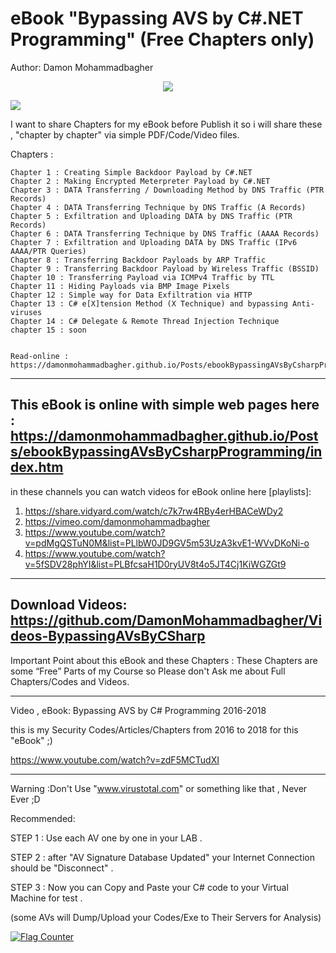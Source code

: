 #  eBook "Bypassing AVS by C#.NET Programming" (Free Chapters only)

Author: Damon Mohammadbagher

<p align="center">
    <a href="https://hits.seeyoufarm.com"><img src="https://hits.seeyoufarm.com/api/count/incr/badge.svg?url=https%3A%2F%2Fgithub.com%2FDamonMohammadbgher%2FeBook-BypassingAVsByCSharp"/></a>
</p>

![](https://raw.githubusercontent.com/DamonMohammadbagher/eBook-BypassingAVsByCSharp/master/img/avx3.png)

I want to share Chapters for my eBook before Publish it so i will share these , "chapter by chapter" via simple PDF/Code/Video files.

Chapters :

    Chapter 1 : Creating Simple Backdoor Payload by C#.NET
    Chapter 2 : Making Encrypted Meterpreter Payload by C#.NET
    Chapter 3 : DATA Transferring / Downloading Method by DNS Traffic (PTR Records)
    Chapter 4 : DATA Transferring Technique by DNS Traffic (A Records)
    Chapter 5 : Exfiltration and Uploading DATA by DNS Traffic (PTR Records)
    Chapter 6 : DATA Transferring Technique by DNS Traffic (AAAA Records)
    Chapter 7 : Exfiltration and Uploading DATA by DNS Traffic (IPv6 AAAA/PTR Queries)
    Chapter 8 : Transferring Backdoor Payloads by ARP Traffic
    Chapter 9 : Transferring Backdoor Payload by Wireless Traffic (BSSID)
    Chapter 10 : Transferring Payload via ICMPv4 Traffic by TTL
    Chapter 11 : Hiding Payloads via BMP Image Pixels 
    Chapter 12 : Simple way for Data Exfiltration via HTTP
    Chapter 13 : C# e[X]tension Method (X Technique) and bypassing Anti-viruses
    Chapter 14 : C# Delegate & Remote Thread Injection Technique
    chapter 15 : soon

    
    Read-online : https://damonmohammadbagher.github.io/Posts/ebookBypassingAVsByCsharpProgramming/index.htm 

----------   
This eBook is online with simple web pages here : https://damonmohammadbagher.github.io/Posts/ebookBypassingAVsByCsharpProgramming/index.htm 
----------
in these channels you can watch videos for eBook online here [playlists]:
1. https://share.vidyard.com/watch/c7k7rw4RBy4erHBACeWDy2
2. https://vimeo.com/damonmohammadbagher
3. https://www.youtube.com/watch?v=pdMgQSTuN0M&list=PLlbW0JD9GV5m53UzA3kvE1-WVvDKoNi-o
4. https://www.youtube.com/watch?v=5fSDV28phYI&list=PLBfcsaH1D0ryUV8t4o5JT4Cj1KiWGZGt9
----------
Download Videos: https://github.com/DamonMohammadbagher/Videos-BypassingAVsByCSharp
----------

    
Important Point about this eBook and these Chapters : These Chapters are some “Free” Parts of my Course so Please don't Ask me about Full Chapters/Codes and Videos.

  ----------------------      

   Video , eBook: Bypassing AVS by C# Programming 2016-2018

   this is my Security Codes/Articles/Chapters from 2016 to 2018 for this "eBook" ;)

   https://www.youtube.com/watch?v=zdF5MCTudXI
     
        
  ----------------------      
        
        
Warning :Don't Use "www.virustotal.com" or something like that , Never Ever ;D

Recommended:

STEP 1 : Use each AV one by one in your LAB .

STEP 2 : after "AV Signature Database Updated" your Internet Connection should be "Disconnect" .

STEP 3 : Now you can Copy and Paste your C# code to your Virtual Machine for test .

(some AVs will Dump/Upload your Codes/Exe to Their Servers for Analysis)

<a href="https://info.flagcounter.com/SpA9"><img src="https://s11.flagcounter.com/count/SpA9/bg_CFCFCF/txt_000000/border_CCCCCC/columns_4/maxflags_20/viewers_0/labels_0/pageviews_0/flags_0/percent_0/" alt="Flag Counter" border="0"></a>
    
